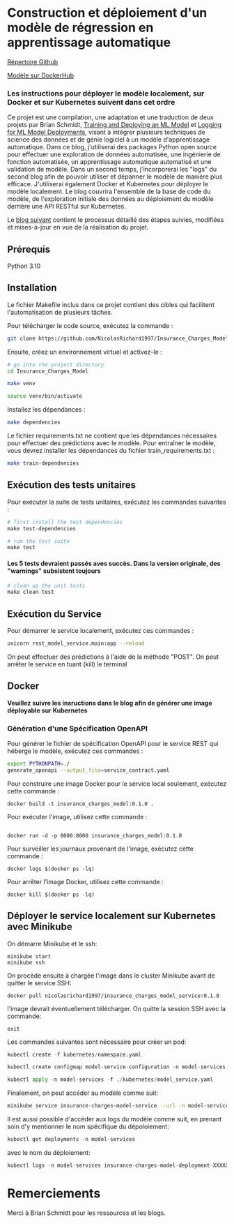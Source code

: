 # Construction et déploiement d'un modèle de régression en apprentissage automatique

[Répertoire Github](https://github.com/NicolasRichard1997/Insurance_Charges_Model/)

[Modèle sur DockerHub](https://hub.docker.com/repository/docker/nicolasrichard1997/insurance_charges_model_service/general)

### Les instructions pour déployer le modèle localement, sur Docker et sur Kubernetes suivent dans cet ordre

Ce projet est une compilation, une adaptation et une traduction de deux projets par Brian Schmidt, [Training and Deploying an ML Model](https://www.tekhnoal.com/regression-model) et [Logging for ML Model Deployments](https://www.tekhnoal.com/logging-for-ml-models), visant à intégrer plusieurs techniques de science des données et de génie logiciel à un modèle d'apprentissage automatique. Dans ce blog, j'utiliserai des packages Python open source pour effectuer une exploration de données automatisée, une ingénierie de fonction automatisée, un apprentissage automatique automatisé et une validation de modèle. Dans un second temps, j'incorporerai les "logs" du second blog afin de pouvoir utiliser et dépanner le modèle de manière plus efficace. J'utiliserai également Docker et Kubernetes pour déployer le modèle localement. Le blog couvrira l'ensemble de la base de code du modèle, de l'exploration initiale des données au déploiement du modèle derrière une API RESTful sur Kubernetes.

Le [blog suivant]( https://github.com/NicolasRichard1997/Insurance_Charges_Model/blob/main/blog_post/post.md) contient le processus détaillé des étapes suivies, modifiées et mises-à-jour en vue de la réalisation du projet. 

## Prérequis

Python 3.10

## Installation

Le fichier Makefile inclus dans ce projet contient des cibles qui facilitent l'automatisation de plusieurs tâches.

Pour télécharger le code source, exécutez la commande :

```bash
git clone https://github.com/NicolasRichard1997/Insurance_Charges_Model/
```

Ensuite, créez un environnement virtuel et activez-le :

```bash
# go into the project directory
cd Insurance_Charges_Model

make venv

source venv/bin/activate
```

Installez les dépendances :

```bash
make dependencies
```

Le fichier requirements.txt ne contient que les dépendances nécessaires pour effectuer des prédictions avec le modèle. Pour entraîner le modèle, vous devrez installer les dépendances du fichier train_requirements.txt :

```bash
make train-dependencies
```

## Exécution des tests unitaires

Pour exécuter la suite de tests unitaires, exécutez les commandes suivantes :

```python
# first install the test dependencies
make test-dependencies
```
```python
# run the test suite
make test
```
#### Les 5 tests devraient passés aves succès. Dans la version originale, des "warnings" subsistent toujours

```python
# clean up the unit tests
make clean-test
```

## Exécution du Service

Pour démarrer le service localement, exécutez ces commandes :

```bash
uvicorn rest_model_service.main:app --reload 
```

On peut effectuer des prédictions à l'aide de la méthode "POST". On peut arrêter le service en tuant (kill) le terminal


## Docker

**Veuillez suivre les insructions dans le blog afin de générer une image déployable sur Kubernetes**

### Génération d'une Spécification OpenAPI

Pour générer le fichier de spécification OpenAPI pour le service REST qui héberge le modèle, exécutez ces commandes :

```bash
export PYTHONPATH=./
generate_openapi --output_file=service_contract.yaml 
```

Pour construire une image Docker pour le service local seulement, exécutez cette commande :

```
docker build -t insurance_charges_model:0.1.0 .
```
Pour exécuter l'image, utilisez cette commande :

```

docker run -d -p 8000:8000 insurance_charges_model:0.1.0
```

Pour surveiller les journaux provenant de l'image, exécutez cette commande :

```
docker logs $(docker ps -lq) 
```

Pour arrêter l'image Docker, utilisez cette commande :
```
docker kill $(docker ps -lq)
```

## Déployer le service localement sur Kubernetes avec Minikube

On démarre Minikube et le ssh:

```
minikube start
minikube ssh
```

On procède ensuite à chargée l'image dans le cluster Minikube avant de quitter le service SSH:

```
docker pull nicolasrichard1997/insurance_charges_model_service:0.1.0
```
l'image devrait éventuellement télécharger. On quitte la session SSH avec la commande:
```
exit
```
Les commandes suivantes sont nécessaire pour créer un pod:

```python
kubectl create -f kubernetes/namespace.yaml
```
```python
kubectl create configmap model-service-configuration -n model-services --from-file=./configuration/kubernetes_rest_config.yaml
```
```python
kubectl apply -n model-services -f ./kubernetes/model_service.yaml
```
Finalement, on peut accéder au modèle comme suit:
```bash
minikube service insurance-charges-model-service --url -n model-services
```
Il est aussi possible d'accéder aux logs du modèle comme suit, en prenant soin d'y mentionner le nom spécifique du dépoloiement:

```python
kubectl get deployments -n model-services 
```
avec le nom du déploiement:
```python
kubectl logs -n model-services insurance-charges-model-deployment-XXXXXXXXXXXXXX -c insurance-charges-model | grep "\"action\": \"predict\""
```
# Remerciements


Merci à Brian Schmidt pour les ressources et les blogs. 
